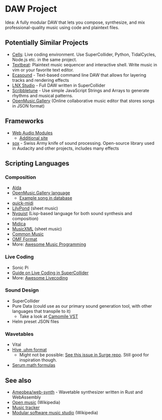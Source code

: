 # DAW Project

Idea: A fully modular DAW that lets you compose, synthesize, and mix professional-quality music using code and plaintext files.

## Potentially Similar Projects

- [Cells](https://github.com/ales-tsurko/cells): Live coding environment. Use SuperCollider, Python, TidalCycles, Node.js etc. in the same project.
- [Textbeat](https://github.com/flipcoder/textbeat): Plaintext music sequencer and interactive shell. Write music in vim or your favorite text editor.
- [Ecasound](https://ecasound.seul.org/ecasound/Documentation/examples.html) - Text-based command line DAW that allows for layering tracks and rendering effects
- [LNX Studio](https://github.com/neilcosgrove/LNX_Studio/) - Full DAW written in SuperCollider
- [Scribbletune](https://github.com/scribbletune/scribbletune) - Use simple JavaScript Strings and Arrays to generate rhythms and musical patterns.
- [OpenMusic.Gallery](https://github.com/mikehelland/omg-music) (Online collaborative music editor that stores songs in JSON format)

## Frameworks

- [Web Audio Modules](https://wam.fm/)
  - [Additional site](https://www.webaudiomodules.org/)
- [sox](https://github.com/chirlu/sox) - Swiss Army knife of sound processing. Open-source library used in Audacity and other projects, includes many effects


## Scripting Languages

### Composition

- [Alda](https://github.com/alda-lang/alda)
- [OpenMusic.Gallery language](https://gist.github.com/mikehelland/18c50f83f337d8a18febcaa7192ea468)
  - [Example song in database](https://openmusic.gallery/data/1333)
- [quick-midi](https://github.com/Hadron67/quick-midi)
- [LilyPond](https://github.com/lilypond/lilypond) (sheet music)
- [Nyquist](http://www.cs.cmu.edu/~rbd/doc/nyquist/) (Lisp-based language for both sound synthesis and composition)
- [Midica](https://github.com/truj/midica)
- [MusicXML](https://www.musicxml.com/) (sheet music)
- [Common Music](http://commonmusic.sourceforge.net/cm/res/doc/cm.html)
- [OMF Format](https://en.wikipedia.org/wiki/Open_Media_Framework_Interchange)
- More: [Awesome Music Programming](https://github.com/ciconia/awesome-music#music-programming)

### Live Coding

- Sonic Pi
- [Guide on Live Coding in SuperCollider](https://github.com/theseanco/howto_co34pt_liveCode)
- More: [Awesome Livecoding](https://github.com/toplap/awesome-livecoding)

### Sound Design

- SuperCollider
- Pure Data (could use as our primary sound generation tool, with other languages that transpile to it)
  - Take a look at [Camomile VST](https://github.com/pierreguillot/Camomile)
- Helm preset JSON files

### Wavetables

- Vital
- [Hive .uhm format](https://u-he.com/downloads/manuals/plugins/hive/Hive-Wavetables.pdf)
  - Might not be possible: [See this issue in Surge repo](https://github.com/surge-synthesizer/surge/issues/815). Still good for inspiration though.
- [Serum math formulas](https://www.kvraudio.com/forum/viewtopic.php?t=425973)

## See also

- [Ameobea/web-synth](https://github.com/Ameobea/web-synth) - Wavetable synthesizer written in Rust and WebAssembly
- [Open music](https://en.wikipedia.org/wiki/Open_music) (Wikipedia)
- [Music tracker](https://en.wikipedia.org/wiki/Music_tracker)
- [Modular software music studio](https://en.wikipedia.org/wiki/Modular_software_music_studio) (Wikipedia)
